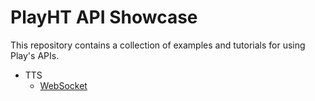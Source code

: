 # PlayHT API Showcase

This repository contains a collection of examples and tutorials for using Play's APIs.

- TTS
  - [WebSocket](./tts-websocket) 
